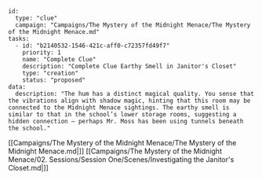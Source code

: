 
```RpgManager4
id: 
  type: "clue"
  campaign: "Campaigns/The Mystery of the Midnight Menace/The Mystery of the Midnight Menace.md"
tasks: 
  - id: "b2140532-1546-421c-aff0-c72357fd49f7"
    priority: 1
    name: "Complete Clue"
    description: "Complete Clue Earthy Smell in Janitor's Closet"
    type: "creation"
    status: "proposed"
data: 
  description: "The hum has a distinct magical quality. You sense that the vibrations align with shadow magic, hinting that this room may be connected to the Midnight Menace sightings. The earthy smell is similar to that in the school’s lower storage rooms, suggesting a hidden connection — perhaps Mr. Moss has been using tunnels beneath the school."
```


[[Campaigns/The Mystery of the Midnight Menace/The Mystery of the Midnight Menace.md|]]
[[Campaigns/The Mystery of the Midnight Menace/02. Sessions/Session One/Scenes/Investigating the Janitor's Closet.md|]]